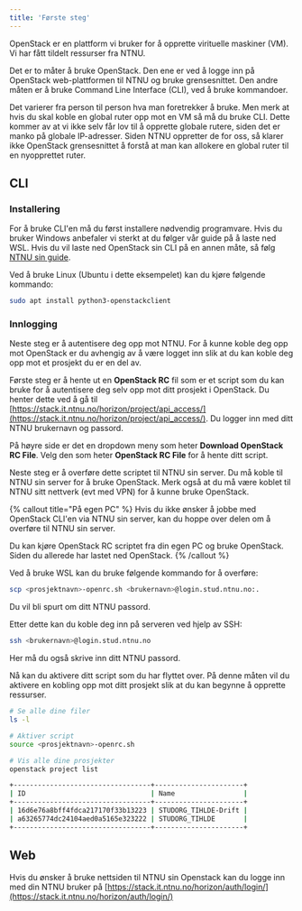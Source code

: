 ```yaml
---
title: 'Første steg'
---
```


OpenStack er en plattform vi bruker for å opprette virituelle maskiner (VM). Vi har fått tildelt ressurser fra NTNU.

Det er to måter å bruke OpenStack. Den ene er ved å logge inn på OpenStack web-plattformen til NTNU og bruke grensesnittet. Den andre måten er å bruke Command Line Interface (CLI), ved å bruke kommandoer.

Det varierer fra person til person hva man foretrekker å bruke. Men merk at hvis du skal koble en global ruter opp mot en VM så må du bruke CLI. Dette kommer av at vi ikke selv får lov til å opprette globale rutere, siden det er manko på globale IP-adresser. Siden NTNU oppretter de for oss, så klarer ikke OpenStack grensesnittet å forstå at man kan allokere en global ruter til en nyopprettet ruter.

## CLI

### Installering

For å bruke CLI'en må du først installere nødvendig programvare. Hvis du bruker Windows anbefaler vi sterkt at du følger vår guide på å laste ned WSL. Hvis du vil laste ned OpenStack sin CLI på en annen måte, så følg [NTNU sin guide](https://www.ntnu.no/wiki/display/skyhigh/Openstack+CLI+on+Windows).

Ved å bruke Linux (Ubuntu i dette eksempelet) kan du kjøre følgende kommando:

```bash
sudo apt install python3-openstackclient
```

### Innlogging

Neste steg er å autentisere deg opp mot NTNU. For å kunne koble deg opp mot OpenStack er du avhengig av å være logget inn slik at du kan koble deg opp mot et prosjekt du er en del av.

Første steg er å hente ut en **OpenStack RC** fil som er et script som du kan bruke for å autentisere deg selv opp mot ditt prosjekt i OpenStack. Du henter dette ved å gå til [https://stack.it.ntnu.no/horizon/project/api_access/](https://stack.it.ntnu.no/horizon/project/api_access/). Du logger inn med ditt NTNU brukernavn og passord.

På høyre side er det en dropdown meny som heter **Download OpenStack RC File**. Velg den som heter **OpenStack RC File** for å hente ditt script.

Neste steg er å overføre dette scriptet til NTNU sin server. Du må koble til NTNU sin server for å bruke OpenStack. Merk også at du må være koblet til NTNU sitt nettverk (evt med VPN) for å kunne bruke OpenStack.

{% callout title="På egen PC" %}
Hvis du ikke ønsker å jobbe med OpenStack CLI'en via NTNU sin server, kan du hoppe over delen om å overføre til NTNU sin server.

Du kan kjøre OpenStack RC scriptet fra din egen PC og bruke OpenStack. Siden du allerede har lastet ned OpenStack.
{% /callout %}

Ved å bruke WSL kan du bruke følgende kommando for å overføre:

```bash
scp <prosjektnavn>-openrc.sh <brukernavn>@login.stud.ntnu.no:.
```

Du vil bli spurt om ditt NTNU passord.

Etter dette kan du koble deg inn på serveren ved hjelp av SSH:

```bash
ssh <brukernavn>@login.stud.ntnu.no
```

Her må du også skrive inn ditt NTNU passord.

Nå kan du aktivere ditt script som du har flyttet over. På denne måten vil du aktivere en kobling opp mot ditt prosjekt slik at du kan begynne å opprette ressurser.

```bash
# Se alle dine filer
ls -l

# Aktiver script
source <prosjektnavn>-openrc.sh

# Vis alle dine prosjekter
openstack project list

+----------------------------------+----------------------+
| ID                               | Name                 |
+----------------------------------+----------------------+
| 16d6e76a8bff4fdca217170f33b13223 | STUDORG_TIHLDE-Drift |
| a63265774dc24104aed0a5165e323222 | STUDORG_TIHLDE       |
+----------------------------------+----------------------+
```

## Web

Hvis du ønsker å bruke nettsiden til NTNU sin Openstack kan du logge inn med din NTNU bruker på [https://stack.it.ntnu.no/horizon/auth/login/](https://stack.it.ntnu.no/horizon/auth/login/)
